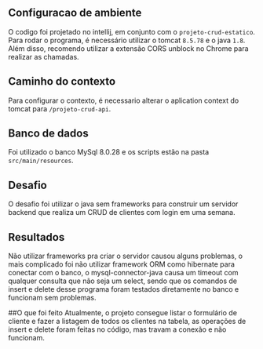 ## Configuracao de ambiente

O codigo foi projetado no intellij, em conjunto com o `projeto-crud-estatico`. Para rodar o programa, é necessário utilizar
o tomcat `8.5.78` e o java `1.8`.
Além disso, recomendo utilizar a extensão CORS unblock no Chrome para realizar as chamadas.

## Caminho do contexto

Para configurar o contexto, é necessario alterar o aplication context do tomcat para `/projeto-crud-api`.

## Banco de dados
Foi utilizado o banco MySql 8.0.28 e os scripts estão na pasta `src/main/resources`.

## Desafio
O desafio foi utilizar o java sem frameworks para construir um servidor backend que realiza um CRUD de clientes com login
em uma semana.

## Resultados
Não utilizar frameworks pra criar o servidor causou alguns problemas, o mais complicado foi não utilizar framework ORM 
como hibernate para conectar com o banco, o mysql-connector-java causa um timeout com qualquer consulta que não seja um
select, sendo que os comandos de insert e delete desse programa foram testados diretamente no banco e funcionam sem
problemas.

##O que foi feito
Atualmente, o projeto consegue listar o formulário de cliente e fazer a listagem de todos os clientes na tabela,
as operações de insert e delete foram feitas no código, mas travam a conexão e não funcionam.
